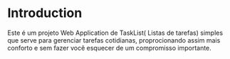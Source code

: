 # Introduction
Este é um projeto Web Application de TaskList( Listas de tarefas) simples que serve
para gerenciar tarefas cotidianas, proprocionando assim mais conforto e sem
fazer você esquecer de um compromisso importante. 